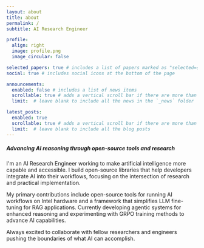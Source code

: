 ```yaml
---
layout: about
title: about
permalink: /
subtitle: AI Research Engineer

profile:
  align: right
  image: profile.png
  image_circular: false

selected_papers: true # includes a list of papers marked as "selected={true}"
social: true # includes social icons at the bottom of the page

announcements:
  enabled: false # includes a list of news items
  scrollable: true # adds a vertical scroll bar if there are more than 3 news items
  limit:  # leave blank to include all the news in the `_news` folder

latest_posts:
  enabled: true
  scrollable: true # adds a vertical scroll bar if there are more than 3 new posts items
  limit:  # leave blank to include all the blog posts
---
```




<h5>Advancing AI reasoning through open-source tools and research</h5>

I'm an AI Research Engineer working to make artificial intelligence more capable and accessible. I build open-source libraries that help developers integrate AI into their workflows, focusing on the intersection of research and practical implementation.

My primary contributions include open-source tools for running AI workflows on Intel hardware and a framework that simplifies LLM fine-tuning for RAG applications. Currently developing agentic systems for enhanced reasoning and experimenting with GRPO training methods to advance AI capabilities.

Always excited to collaborate with fellow researchers and engineers pushing the boundaries of what AI can accomplish.
